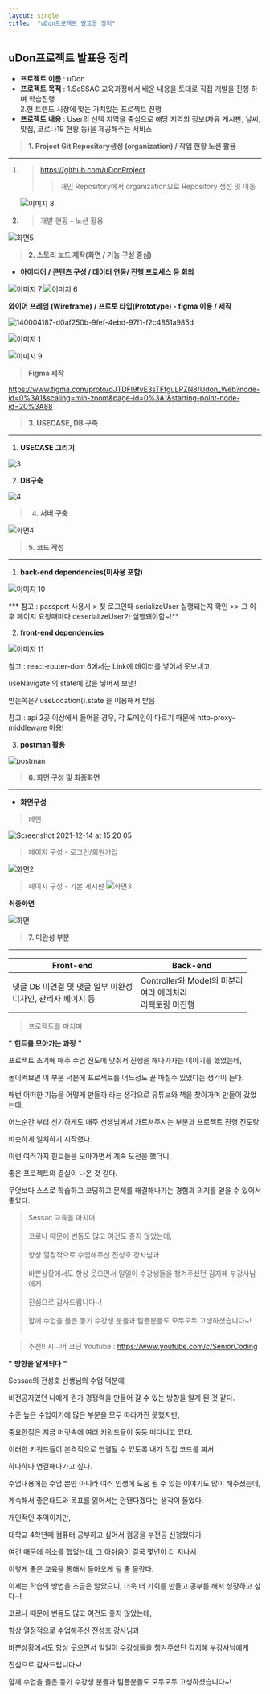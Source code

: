 ```yaml
---
layout: single
title:  "uDon프로젝트 발표용 정리"
---
```


## **uDon프로젝트 발표용 정리**



- **프로젝트** **이름** : uDon
- **프로젝트** **목적** : 1.SeSSAC 교육과정에서 배운 내용을 토대로 직접 개발을 진행 하며 학습진행<br/>
              				2.현 트렌드 시장에 맞는 가치있는 프로젝트 진행
- **프로젝트** **내용** : User의 선택 지역을 중심으로 해당 지역의 정보(자유 게시판, 날씨, 맛집, 코로나19 현황 등)을 제공해주는 서비스




> **1. Project Git  Repository생성 (organization) / 작업 현황 노션 활용**

------

1. > https://github.com/uDonProject
   >
   > > 개인 Repository에서 organization으로 Repository 생성 및 이동

   
   
   ![이미지 8](https://user-images.githubusercontent.com/89231521/145957730-722dc198-de13-48f3-a301-3c9dff4d91ac.png)
    
  
  
  
  
  
  2. > 개발 현황 - 노션 활용
  
  
![화면5](https://user-images.githubusercontent.com/89231521/146318791-b4b9b92d-a4ec-4ca8-9213-2a555b00bca7.png)

    
  
  
  
  

> **2. 스토리 보드 제작(화면 / 기능 구성 중심)**

- **아이디어 / 콘텐츠 구성 / 데이터 연동/ 진행 프로세스 등 회의** 

![이미지 7](https://user-images.githubusercontent.com/89231521/145957770-b42c2ea1-4a06-4404-a9f4-205a1e16a0bf.png)
![이미지 6](https://user-images.githubusercontent.com/89231521/145957806-8b4393a4-8236-4d8f-b9ea-3d8d68feaa64.png)
    
  
  
  
  
  
  
  
  



 **와이어 프레임 (Wireframe) / 프로토 타입(Prototype) - figma 이용 / 제작**
 
 ![140004187-d0af250b-9fef-4ebd-97f1-f2c4851a985d](https://user-images.githubusercontent.com/89231521/145957916-23e1fa1b-a1e0-4486-bfe5-91f7408c2444.png)

![이미지 1](https://user-images.githubusercontent.com/89231521/145957939-982cf338-8019-435d-9a9c-310b4976ea70.png)

![이미지 9](https://user-images.githubusercontent.com/89231521/145957953-c9f98f4e-c4f4-4c67-95c7-396242e314ad.png)





> **Figma 제작**

https://www.figma.com/proto/dJTDFl9fvE3sTFfguLPZN8/Udon_Web?node-id=0%3A1&scaling=min-zoom&page-id=0%3A1&starting-point-node-id=20%3A88

    
  
  
  
  
  
  
  
  



> **3.  USECASE, DB 구축**

------

1. **USECASE 그리기**

![3](https://user-images.githubusercontent.com/89231521/145957995-33564c22-ad02-40c0-b5a8-c681dfa1f7ee.jpg)



2. **DB구축**

![4](https://user-images.githubusercontent.com/89231521/145958021-669c5b88-db2d-4ada-b829-38d56ab8288d.png)
    
  
  
  
  
  
  
  
  





> 4. **서버 구축**


![화면4](https://user-images.githubusercontent.com/89231521/146318849-0ea95b3d-fc51-4129-8460-f36195ee608f.png)


    
  
  
  
  
  
  
  
  




> **5.  코드 작성**

------

1. **back-end dependencies(미사용 포함)**

![이미지 10](https://user-images.githubusercontent.com/89231521/145958150-b3f7732c-9f84-4af9-9ed6-e32fe59b9ac3.png)  
  
  *** 참고 : passport 사용시 > 첫 로그인때 serializeUser 실행돼는지 확인 >> 그 이후 페이지 요청때마다 deserializeUser가 실행돼야함~!**  


2. **front-end dependencies**

![이미지 11](https://user-images.githubusercontent.com/89231521/145958198-8e30b347-2abc-483e-855c-1c912707d111.png)


참고 : react-router-dom 6에서는 Link에 데이터를 넣어서 못보내고,   
    
useNavigate 의 state에 값을 넣어서 보냄! 

받는쪽은? useLocation().state 을 이용해서 받음


참고 : api 2곳 이상에서 들어올 경우, 각 도메인이 다르기 때문에 http-proxy-middleware 이용!          


    
  
  
  
  
  
  
  
  




3. **postman 활용**

![postman](https://user-images.githubusercontent.com/89231521/145958259-a5a6a111-673b-4377-8dc6-f43125eb5eb0.png)


    
  
  
  
  
  
  
  
  



> **6. 화면 구성 및 최종화면**

------

- **화면구성**

> 메인

![Screenshot 2021-12-14 at 15 20 05](https://user-images.githubusercontent.com/89231521/145958295-d5aed2ad-9054-47a9-896a-507032c43e2c.jpg)
    
    
  
 >  페이지 구성 - 로그인/회원가입
  
  ![화면2](https://user-images.githubusercontent.com/89231521/146318971-ded4653e-0312-4c62-b7a6-3507ccb99138.png)

  
  
  >  페이지 구성 - 기본 게시판
  ![화면3](https://user-images.githubusercontent.com/89231521/146318999-d586efb0-4192-4489-8cc6-1bcf2d641780.png)





**최종화면**

![화면](https://user-images.githubusercontent.com/89231521/145958355-f7aa6bc9-bafb-4a8d-8a5a-b248681de6b3.png)

    

    
  
  
  
  
  
  
  
  





> **7. 미완성 부분**

------

| Front-end                                                    | Back-end                                                     |
| ------------------------------------------------------------ | ------------------------------------------------------------ |
| 댓글 DB 미연결 및 댓글 일부 미완성<br />디자인, 관리자 페이지 등<br /> |  Controller와 Model의 미분리<br />여러 에러처리<br />리팩토링 미진행 |







> 프로젝트를 마치며 

 **"** **힌트를 모아가는 과정** **"**



프로젝트 초기에 매주 수업 진도에 맞춰서 진행을 해나가자는 이야기를 했었는데, 

돌이켜보면 이 부분 덕분에 프로젝트를 어느정도 끝 마칠수 있었다는 생각이 든다.



매번 어떠한 기능을 어떻게 만들까 라는 생각으로 유튜브와 책을 찾아가며 만들어 갔었는데, 

어느순간 부터 신기하게도 매주 선생님꼐서 가르쳐주시는 부분과 프로젝트 진행 진도랑

비슷하게 일치하기 시작했다.



이런 여러가지 힌트들을 모아가면서 계속 도전을 했더니,

좋은 프로젝트의 결실이 나온 것 같다.



무엇보다 스스로 학습하고 코딩하고 문제를 해결해나가는 경험과 의지를 얻을 수 있어서 좋았다.





> Sessac 교육을 마치며   <br/><br/>
> 코로나 때문에 변동도 많고 여건도 좋지 않았는데,  <br/><br/>
> 항상 열정적으로 수업해주신 전성호 강사님과   <br/><br/>
> 바쁜상황에서도 항상 웃으면서 일일이 수강생들을 챙겨주셨던 김지혜 부강사님에게  <br/><br/>
> 진심으로 감사드립니다~!  <br/><br/>
> 함께 수업을 들은 동기 수강생 분들과 팀플분들도 모두모두 고생하셨습니다~!  <br/><br/>

> 추천!! 시니어 코딩 Youtube : https://www.youtube.com/c/SeniorCoding


 **"** **방향을 알게되다** **"**

 Sessac의 전성호 선생님의 수업 덕분에 

비전공자였던 나에게 뭔가 경쟁력을 만들어 갈 수 있는 방향을 알게 된 것 같다.

수준 높은 수업이기에 많은 부분을 모두 따라가진 못했지만,

중요한점은 지금 머릿속에 여러 키워드들이 둥둥 떠다니고 있다. 



이러한 키워드들이 본격적으로 연결될 수 있도록 내가 직접 코드를 짜서 

하나하나 연결해나가고 싶다.



수업내용에는 수업 뿐만 아니라 여러 인생에 도움 될 수 있는 이야기도 많이 해주셨는데,

계속해서 좋은태도와 목표를 잃어서는 안됀다겠다는 생각이 들었다.





개인적인 추억이지만,

대학교 4학년때 컴퓨터 공부하고 싶어서 컴공을 부전공 신청했다가 

여건 때문에 취소를 했었는데, 그 아쉬움이 결국 몇년이 더 지나서

이렇게 좋은 교육을 통해서 돌아오게 될 줄 몰랐다.



이제는 학습의 방법을 조금은 알았으니, 더욱 더 기회를 만들고 공부를 해서 성장하고 싶다~!





코로나 때문에 변동도 많고 여건도 좋지 않았는데,

항상 열정적으로 수업해주신 전성호 강사님과 

바쁜상황에서도 항상 웃으면서 일일이 수강생들을 챙겨주셨던 김지혜 부강사님에게

진심으로 감사드립니다~!



함께 수업을 들은 동기 수강생 분들과 팀플분들도 모두모두 고생하셨습니다~!









